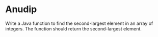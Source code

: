 # Anudip
Write a Java function to find the second-largest element in an array of integers. The function should return the second-largest element.
